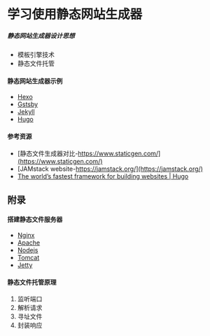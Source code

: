 # 学习使用静态网站生成器

##### 静态网站生成器设计思想

- 模板引擎技术
- 静态文件托管

#### 静态网站生成器示例

- [Hexo]()
- [Gstsby]()
- [Jekyll]()
- [Hugo]()

#### 参考资源

- [静态文件生成器对比-https://www.staticgen.com/](https://www.staticgen.com/)
- [JAMstack website-https://jamstack.org/](https://jamstack.org/)
- [The world’s fastest framework for building websites | Hugo](https://gohugo.io/)


## 附录

#### 搭建静态文件服务器

- [Nginx]()
- [Apache]()
- [Nodejs]()
- [Tomcat]()
- [Jetty]()

#### 静态文件托管原理

1. 监听端口
2. 解析请求
3. 寻址文件
4. 封装响应